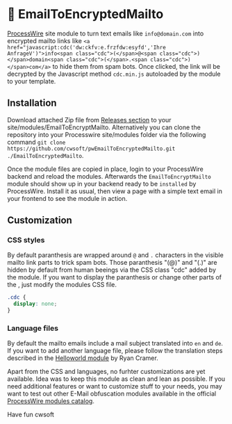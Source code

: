 # 👀 EmailToEncryptedMailto

[ProcessWire](https://processwire.com) site module to turn text emails like `info@domain.com` into encrypted mailto links like `<a href="javascript:cdc('dw:ckfv:e.frzfdw:esyfd','Ihre AnfrageV')">info<span class="cdc">(</span>@<span class="cdc">)</span>domain<span class="cdc">(</span>.<span class="cdc">)</span>com</a>` to hide them from spam bots. Once clicked, the link will be decrypted by the Javascript method `cdc.min.js` autoloaded by the module to your template.

## Installation

Download attached Zip file from [Releases section](https://github.com/cwsoft/pwEmailToEncryptedMailto/releases) to your site/modules/EmailToEncryptMailto. Alternatively you can clone the repository into your Processwire site/modules folder via the following command `git clone https://github.com/cwsoft/pwEmailToEncryptedMailto.git ./EmailToEncryptedMailto`.

Once the module files are copied in place, login to your ProcessWire backend and reload the modules. Afterwards the `EmailToEncryptMailto` module should show up in your backend ready to be `installed` by ProcessWire. Install it as usual, then view a page with a simple text email in your frontend to see the module in action.

## Customization

### CSS styles

By default paranthesis are wrapped around `@` and `.` characters in the visible mailto link parts to trick spam bots. Those paranthesis "(@)" and "(.)" are hidden by default from human beeings via the CSS class "cdc" added by the module. If you want to display the paranthesis or change other parts of the <span class="cdc">, just modify the modules CSS file.

```CSS
.cdc {
  display: none;
}
```

### Language files

By default the mailto emails include a mail subject translated into `en` and `de`. If you want to add another language file, please follow the translation steps described in the [Helloworld module](https://processwire.com/modules/helloworld/) by Ryan Cramer.

Apart from the CSS and languages, no furhter customizations are yet available. Idea was to keep this module as clean and lean as possible. If you need additional features or want to customize stuff to your needs, you may want to test out other E-Mail obfuscation modules available in the official [ProcessWire modules catalog](https://processwire.com/modules/category/email/).

Have fun
cwsoft

